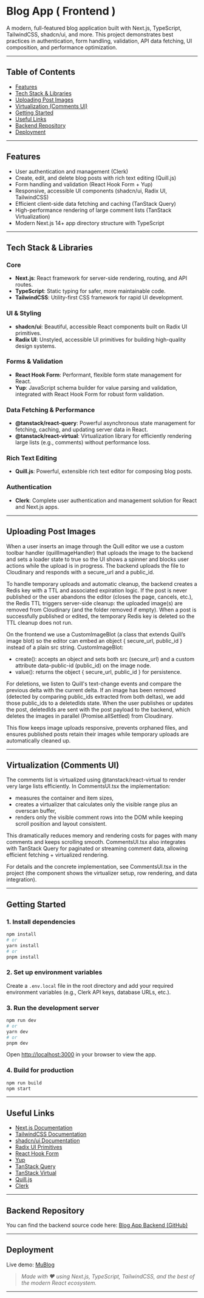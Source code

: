 # Blog App ( Frontend )

A modern, full-featured blog application built with Next.js, TypeScript, TailwindCSS, shadcn/ui, and more. This project demonstrates best practices in authentication, form handling, validation, API data fetching, UI composition, and performance optimization.

---

## Table of Contents

- [Features](#features)
- [Tech Stack & Libraries](#tech-stack--libraries)
- [Uploading Post Images](#uploading-post-images)
- [Virtualization (Comments UI)](#virtualization-comments-ui)
- [Getting Started](#getting-started)
- [Useful Links](#useful-links)
- [Backend Repository](#backend-repository)
- [Deployment](#deployment)

---

## Features

- User authentication and management (Clerk)
- Create, edit, and delete blog posts with rich text editing (Quill.js)
- Form handling and validation (React Hook Form + Yup)
- Responsive, accessible UI components (shadcn/ui, Radix UI, TailwindCSS)
- Efficient client-side data fetching and caching (TanStack Query)
- High-performance rendering of large comment lists (TanStack Virtualization)
- Modern Next.js 14+ app directory structure with TypeScript

---

## Tech Stack & Libraries

### Core

- **Next.js**: React framework for server-side rendering, routing, and API routes.
- **TypeScript**: Static typing for safer, more maintainable code.
- **TailwindCSS**: Utility-first CSS framework for rapid UI development.

### UI & Styling

- **shadcn/ui**: Beautiful, accessible React components built on Radix UI primitives.
- **Radix UI**: Unstyled, accessible UI primitives for building high-quality design systems.

### Forms & Validation

- **React Hook Form**: Performant, flexible form state management for React.
- **Yup**: JavaScript schema builder for value parsing and validation, integrated with React Hook Form for robust form validation.

### Data Fetching & Performance

- **@tanstack/react-query**: Powerful asynchronous state management for fetching, caching, and updating server data in React.
- **@tanstack/react-virtual**: Virtualization library for efficiently rendering large lists (e.g., comments) without performance loss.

### Rich Text Editing

- **Quill.js**: Powerful, extensible rich text editor for composing blog posts.

### Authentication

- **Clerk**: Complete user authentication and management solution for React and Next.js apps.

---

## Uploading Post Images

When a user inserts an image through the Quill editor we use a custom toolbar handler (quillImageHandler) that uploads the image to the backend and sets a loader state to true so the UI shows a spinner and blocks user actions while the upload is in progress. The backend uploads the file to Cloudinary and responds with a secure_url and a public_id.

To handle temporary uploads and automatic cleanup, the backend creates a Redis key with a TTL and associated expiration logic. If the post is never published or the user abandons the editor (closes the page, cancels, etc.), the Redis TTL triggers server-side cleanup: the uploaded image(s) are removed from Cloudinary (and the folder removed if empty). When a post is successfully published or edited, the temporary Redis key is deleted so the TTL cleanup does not run.

On the frontend we use a CustomImageBlot (a class that extends Quill’s image blot) so the editor can embed an object { secure_url, public_id } instead of a plain src string. CustomImageBlot:

- create(): accepts an object and sets both src (secure_url) and a custom attribute data-public-id (public_id) on the image node.
- value(): returns the object { secure_url, public_id } for persistence.

For deletions, we listen to Quill's text-change events and compare the previous delta with the current delta. If an image has been removed (detected by comparing public_ids extracted from both deltas), we add those public_ids to a deletedIds state. When the user publishes or updates the post, deletedIds are sent with the post payload to the backend, which deletes the images in parallel (Promise.allSettled) from Cloudinary.

This flow keeps image uploads responsive, prevents orphaned files, and ensures published posts retain their images while temporary uploads are automatically cleaned up.

---

## Virtualization (Comments UI)

The comments list is virtualized using @tanstack/react-virtual to render very large lists efficiently. In CommentsUI.tsx the implementation:

- measures the container and item sizes,
- creates a virtualizer that calculates only the visible range plus an overscan buffer,
- renders only the visible comment rows into the DOM while keeping scroll position and layout consistent.

This dramatically reduces memory and rendering costs for pages with many comments and keeps scrolling smooth. CommentsUI.tsx also integrates with TanStack Query for paginated or streaming comment data, allowing efficient fetching + virtualized rendering.

For details and the concrete implementation, see CommentsUI.tsx in the project (the component shows the virtualizer setup, row rendering, and data integration).

---

## Getting Started

### 1. Install dependencies

```bash
npm install
# or
yarn install
# or
pnpm install
```

### 2. Set up environment variables

Create a `.env.local` file in the root directory and add your required environment variables (e.g., Clerk API keys, database URLs, etc.).

### 3. Run the development server

```bash
npm run dev
# or
yarn dev
# or
pnpm dev
```

Open [http://localhost:3000](http://localhost:3000) in your browser to view the app.

### 4. Build for production

```bash
npm run build
npm start
```

---

## Useful Links

- [Next.js Documentation](https://nextjs.org/docs)
- [TailwindCSS Documentation](https://tailwindcss.com/docs)
- [shadcn/ui Documentation](https://ui.shadcn.com/docs)
- [Radix UI Primitives](https://www.radix-ui.com/primitives/docs/overview/introduction)
- [React Hook Form](https://react-hook-form.com/)
- [Yup](https://github.com/jquense/yup)
- [TanStack Query](https://tanstack.com/query/latest)
- [TanStack Virtual](https://tanstack.com/virtual/latest)
- [Quill.js](https://quilljs.com/)
- [Clerk](https://clerk.com/docs)

---

## Backend Repository

You can find the backend source code here: [Blog App Backend (GitHub)](https://github.com/mustafaahmed-f?tab=repositories)

---

## Deployment

Live demo: [MuBlog](https://blog-next-app-by-mustafa.vercel.app/)

> _Made with ❤️ using Next.js, TypeScript, TailwindCSS, and the best of the modern React ecosystem._

---
